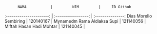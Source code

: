           NAMA           |         NIM         |     ID Github
:----------------------: | :-----------------: | :---------------:
Dias Morello Sembiring   |      120140167      |     Mynamedm
Rama Aldiaksa Supi       |      121140056      |
Miftah Hasan Hadi Mohtar |      121140045      |
